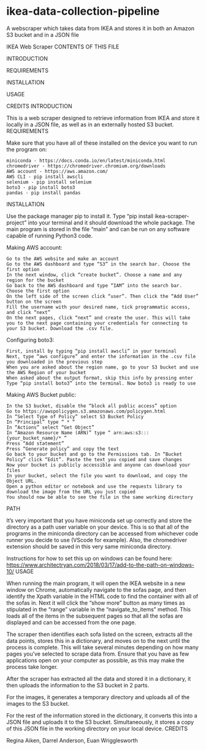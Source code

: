 # ikea-data-collection-pipeline
A webscraper which takes data from IKEA and stores it in both an Amazon S3 bucket and in a JSON file


IKEA Web Scraper
CONTENTS OF THIS FILE

INTRODUCTION

REQUIREMENTS

INSTALLATION

USAGE

CREDITS
INTRODUCTION

This is a web scraper designed to retrieve information from IKEA and store it locally in a JSON file, as well as in an externally hosted S3 bucket.
REQUIREMENTS

Make sure that you have all of these installed on the device you want to run the program on:

    miniconda - https://docs.conda.io/en/latest/miniconda.html
    chromedriver - https://chromedriver.chromium.org/downloads
    AWS account - https://aws.amazon.com/
    AWS CLI - pip install awscli
    selenium - pip install selenium
    boto3 - pip install boto3
    pandas - pip install pandas

INSTALLATION

Use the package manager pip to install it. Type “pip install ikea-scraper-project” into your terminal and it should download the whole package. The main program is stored in the file “main” and can be run on any software capable of running Python3 code.

Making AWS account:

    Go to the AWS website and make an account
    Go to the AWS dashboard and type “S3” in the search bar. Choose the first option
    In the next window, click “create bucket”. Choose a name and any region for the bucket
    Go back to the AWS dashboard and type “IAM” into the search bar. Choose the first option
    On the left side of the screen click “user”. Then click the “Add User” button on the screen
    Fill the username with your desired name, tick programmatic access, and click “next”
    On the next pages, click “next” and create the user. This will take you to the next page containing your credentials for connecting to your S3 bucket. Download the .csv file.

Configuring boto3:

    First, install by typing “pip install awscli” in your terminal
    Next, type “aws configure” and enter the information in the .csv file you downloaded in the previous step
    When you are asked about the region name, go to your S3 bucket and use the AWS Region of your bucket
    When asked about the output format, skip this info by pressing enter
    Type “pip install boto3” into the terminal. Now boto3 is ready to use

Making AWS Bucket public:

    In the S3 bucket, disable the “block all public access” option
    Go to https://awspolicygen.s3.amazonaws.com/policygen.html
    In “Select Type of Policy” select S3 Bucket Policy
    In “Principal” type “ * “
    In “Actions” select “Get Object”
    In “Amazon Resource Name (ARN)” type “ arn:aws:s3:::{your_bucket_name}/* ”
    Press “Add statement”
    Press “Generate policy” and copy the text
    Go back to your bucket and go to the Permissions tab. In “Bucket Policy” click “Edit”. Paste the text you copied and save changes
    Now your bucket is publicly accessible and anyone can download your files
    In your bucket, select the file you want to download, and copy the Object URL.
    Open a python editor or notebook and use the requests library to download the image from the URL you just copied
    You should now be able to see the file in the same working directory

PATH

It’s very important that you have miniconda set up correctly and store the directory as a path user variable on your device. This is so that all of the programs in the miniconda directory can be accessed from whichever code runner you decide to use (VScode for example). Also, the chromedriver extension should be saved in this very same miniconda directory.

Instructions for how to set this up on windows can be found here: https://www.architectryan.com/2018/03/17/add-to-the-path-on-windows-10/
USAGE

When running the main program, it will open the IKEA website in a new window on Chrome, automatically navigate to the sofas page, and then identify the Xpath variable in the HTML code to find the container with all of the sofas in. Next it will click the “show more” button as many times as stipulated in the “range” variable in the “navigate_to_items” method. This loads all of the items in the subsequent pages so that all the sofas are displayed and can be accessed from the one page.

The scraper then identifies each sofa listed on the screen, extracts all the data points, stores this in a dictionary, and moves on to the next until the process is complete. This will take several minutes depending on how many pages you’ve selected to scrape data from. Ensure that you have as few applications open on your computer as possible, as this may make the process take longer.

After the scraper has extracted all the data and stored it in a dictionary, it then uploads the information to the S3 bucket in 2 parts.

For the images, it generates a temporary directory and uploads all of the images to the S3 bucket.

For the rest of the information stored in the dictionary, it converts this into a JSON file and uploads it to the S3 bucket. Simultaneously, it stores a copy of this JSON file in the working directory on your local device.
CREDITS

Regina Aiken, Darrel Anderson, Euan Wrigglesworth
